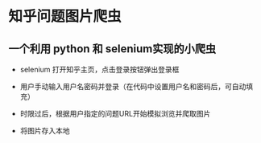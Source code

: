 # 知乎问题图片爬虫

## 一个利用 python 和 selenium实现的小爬虫

- selenium 打开知乎主页，点击登录按钮弹出登录框

- 用户手动输入用户名密码并登录（在代码中设置用户名和密码后，可自动填充）

- 时限过后，根据用户指定的问题URL开始模拟浏览并爬取图片

- 将图片存入本地

